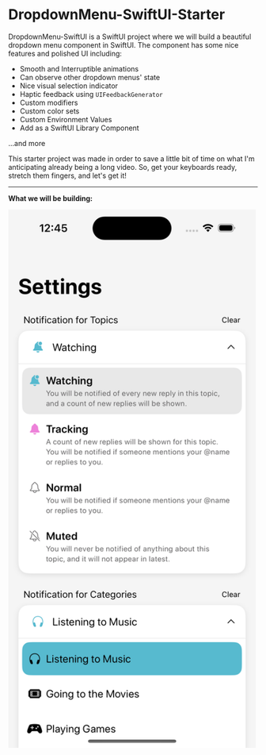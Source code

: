 # DropdownMenu-SwiftUI-Starter

DropdownMenu-SwiftUI is a SwiftUI project where we will build a beautiful dropdown menu component in SwiftUI. The component has some nice features and polished UI including:

- Smooth and Interruptible animations
- Can observe other dropdown menus' state
- Nice visual selection indicator
- Haptic feedback using `UIFeedbackGenerator`
- Custom modifiers
- Custom color sets
- Custom Environment Values
- Add as a SwiftUI Library Component

...and more

This starter project was made in order to save a little bit of time on what I'm anticipating already being a long video. So, get your keyboards ready, stretch them fingers, and let's get it!

---

**What we will be building:**

<picture>
  <source media="(prefers-color-scheme: dark)" srcset="/DropdownMenu-dark.png">
  <source media="(prefers-color-scheme: light)" srcset="/DropdownMenu-light.png">
  <img alt="Shows a simulated iPhone running an app that has three custom dropdown menus." src="/DropdownMenu-light.png" width="500">
</picture>
